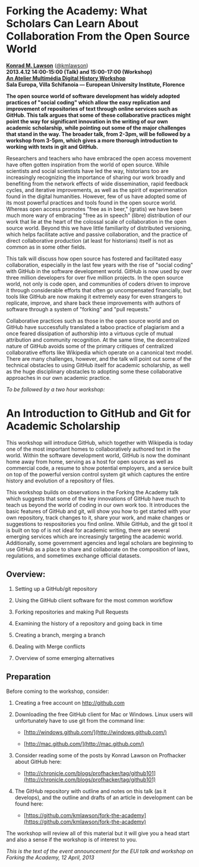 # Forking the Academy: What Scholars Can Learn About Collaboration From the Open Source World

**[Konrad M. Lawson](http://muninn.net/)** ([@kmlawson](https://twitter.com/kmlawson))    
**2013.4.12 14:00-15:00 (Talk) and 15:00-17:00 (Workshop)**   
**[An Atelier Multimédia Digital History Workshop](http://www.eui.eu/Research/Library/ResearchGuides/HistoryAndCivilization/AtelierMultimedia/Index.aspx)**  
**Sala Europa, Villa Schifanoia — European University Institute, Florence**

**The open source world of software development has widely adopted practices of "social coding" which allow the easy replication and improvement of repositories of text through online services such as GitHub. This talk argues that some of these collaborative practices might point the way for significant innovation in the writing of our own academic scholarship, while pointing out some of the major challenges that stand in the way. The broader talk, from 2-3pm, will be followed by a workshop from 3-5pm, which gives a more thorough introduction to working with texts in git and GitHub.**

Researchers and teachers who have embraced the open access movement have often gotten inspiration from the world of open source. While scientists and social scientists have led the way, historians too are increasingly recognizing the importance of sharing our work broadly and benefiting from the network effects of wide dissemination, rapid feedback cycles, and iterative improvements, as well as the spirit of experimenation found in the digital humanities. However, few of us have adopted some of its most powerful practices and tools found in the open source world. Whereas open access promotes "free as in beer," (gratis) we have been much more wary of embracing "free as in speech" (libre) distribution of our work that lie at the heart of the colossal scale of collaboration in the open source world. Beyond this we have little familiarity of distributed versioning, which helps facilitate active and passive collaboration, and the practice of direct collaborative production (at least for historians) itself is not as common as in some other fields. 

This talk will discuss how open source has fostered and facilitated easy collaboration, especially in the last few years with the rise of "social coding" with GitHub in the software development world. GitHub is now used by over three million developers for over five million projects. In the open source world, not only is code open, and communities of coders driven to improve it through considerable efforts that often go uncompensated financially, but tools like GitHub are now making it extremely easy for even strangers to replicate, improve, and share back these improvements with authors of software through a system of "forking" and "pull requests." 

Collaborative practices such as those in the open source world and on GitHub have successfully translated a taboo practice of plagiarism and a once feared dissipation of authorship into a virtuous cycle of mutual attribution and community recognition. At the same time, the decentralized nature of GitHub avoids some of the primary critiques of centralized collaborative efforts like Wikipedia which operate on a canonical text model. There are many challenges, however, and the talk will point out some of the technical obstacles to using GitHub itself for academic scholarship, as well as the huge disciplinary obstacles to adopting some these collaborative approaches in our own academic practice.

*To be followed by a two hour workshop:*

# An Introduction to GitHub and Git for Academic Scholarship

This workshop will introduce GitHub, which together with Wikipedia is today one of the most important homes to collaboratively authored text in the world. Within the software development world, GitHub is now the dominant home away from home, serving as a host for open source as well as commercial code, a resume to show potential employers, and a service built on top of the powerful version control system git which captures the entire history and evolution of a repository of files.

This workshop builds on observations in the Forking the Academy talk which suggests that some of the key innovations of GitHub have much to teach us beyond the world of coding in our own work too. It introduces the basic features of GitHub and git, will show you how to get started with your own repository, track changes to it, share your work, and make changes or suggestions to respositories you find online. While GitHub, and the git tool it is built on top of is not ideal for academic writing, there are several emerging services which are increasingly targeting the academic world. Additionally, some government agencies and legal scholars are beginning to use GitHub as a place to share and collaborate on the composition of laws, regulations, and sometimes exchange official datasets.

## Overview:

1. Setting up a GitHub/git repository

2. Using the GitHub client software for the most common workflow

3. Forking repositories and making Pull Requests

4. Examining the history of a repository and going back in time

5. Creating a branch, merging a branch

6. Dealing with Merge conflicts

7. Overview of some emerging alternatives

## Preparation

Before coming to the workshop, consider:

1. Creating a free account on http://github.com

2. Downloading the free GitHub client for Mac or Windows. Linux users will unfortunately have to use git from the command line:

    * [http://windows.github.com/](http://windows.github.com/)

    * [http://mac.github.com/](http://mac.github.com/)

3. Consider reading some of the posts by Konrad Lawson on Profhacker about GitHub here:

    * [http://chronicle.com/blogs/profhacker/tag/github101](http://chronicle.com/blogs/profhacker/tag/github101)

4. The GitHub repository with outline and notes on this talk (as it develops), and the outline and drafts of an article in development can be found here:

    * [https://github.com/kmlawson/fork-the-academy](https://github.com/kmlawson/fork-the-academy)


The workshop will review all of this material but it will give you a head start and also a sense if the workshop is of interest to you.

*This is the text of the event announcement for the EUI talk and workshop on Forking the Academy, 12 April, 2013*
